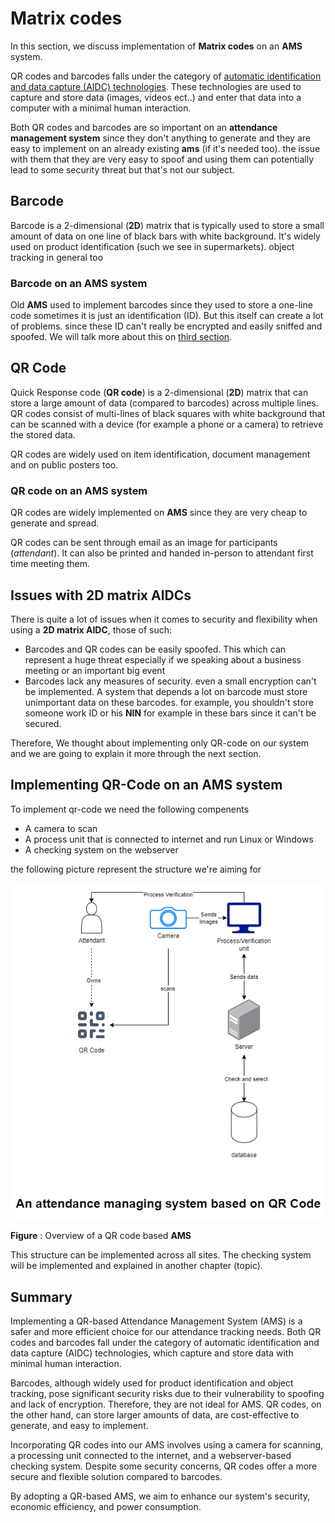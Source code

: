 # Matrix codes



In this section, we discuss implementation of **Matrix codes** on an **AMS** system.

QR codes and barcodes falls under the category of [automatic identification and data capture (AIDC) technologies](https://en.wikipedia.org/wiki/Automatic_identification_and_data_capture). These technologies are used to capture and store data (images, videos ect..) and enter that data into a computer with a minimal human interaction.

Both QR codes and barcodes are so important on an **attendance management system** since they don't anything to generate and they are easy to implement on an already existing **ams** (if it's needed too). the issue with them that they are very easy to spoof and using them can potentially lead to some security threat but that's not our subject.


## Barcode

Barcode is a 2-dimensional (**2D**) matrix that is typically used to store a small amount of data on one line of black bars with white background. It's widely used on product identification (such we see in supermarkets). object tracking in general too

### Barcode on an **AMS** system

Old **AMS** used to implement barcodes since they used to store a one-line code sometimes it is just an identification (ID). But this itself can create a lot of problems. since these ID can't really be encrypted and easily sniffed and spoofed. We will talk more about this on [third section](#issues-with-2d-matrix-aidcs).

## QR Code

Quick Response code (**QR code**) is a 2-dimensional (**2D**) matrix that can store a large amount of data (compared to barcodes) across multiple lines. QR codes consist of multi-lines of black squares with white background that can be scanned with a device (for example a phone or a camera) to retrieve the stored data.

QR codes are widely used on item identification, document management and on public posters too.

### QR code on an **AMS** system

QR codes are widely implemented on **AMS** since they are very cheap to generate and spread.

QR codes can be sent through email as an image for participants (*attendant*). It can also be printed and handed in-person to attendant first time meeting them.


## Issues with 2D matrix AIDCs

There is quite a lot of issues when it comes to security and flexibility when using a **2D matrix AIDC**, those of such:

- Barcodes and QR codes can be easily spoofed. This which can represent a huge threat especially if we speaking about a business meeting or an important big event
- Barcodes lack any measures of security. even a small encryption can't be implemented. A system that depends a lot on barcode must store unimportant data on these barcodes. for example, you shouldn't store someone work ID or his **NIN** for example in these bars since it can't be secured.

Therefore, We thought about implementing only QR-code on our system and we are going to explain it more through the next section.

## Implementing QR-Code on an **AMS** system

To implement qr-code we need the following compenents

- A camera to scan
- A process unit that is connected to internet and run Linux or Windows
- A checking system on the webserver


the following picture represent the structure we're aiming for

![QRCode](images/qrcode.png)

**Figure** :  Overview of a QR code based **AMS**

This structure can be implemented across all sites. The checking system will be implemented and explained in another chapter (topic).

## Summary

Implementing a QR-based Attendance Management System (AMS) is a safer and more efficient choice for our attendance tracking needs. Both QR codes and barcodes fall under the category of automatic identification and data capture (AIDC) technologies, which capture and store data with minimal human interaction.

Barcodes, although widely used for product identification and object tracking, pose significant security risks due to their vulnerability to spoofing and lack of encryption. Therefore, they are not ideal for AMS. QR codes, on the other hand, can store larger amounts of data, are cost-effective to generate, and easy to implement.

Incorporating QR codes into our AMS involves using a camera for scanning, a processing unit connected to the internet, and a webserver-based checking system. Despite some security concerns, QR codes offer a more secure and flexible solution compared to barcodes.

By adopting a QR-based AMS, we aim to enhance our system's security, economic efficiency, and power consumption.